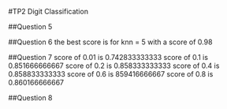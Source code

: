 #TP2 Digit Classification

##Question 5


##Question 6
the best score is for knn = 5 with a score of 0.98

##Question 7 
 score of 0.01 is 0.742833333333
 score of 0.1 is 0.851666666667
 score of 0.2 is 0.858333333333
 score of 0.4 is 0.858833333333
 score of 0.6 is 859416666667
 score of 0.8 is 0.860166666667


##Question 8
